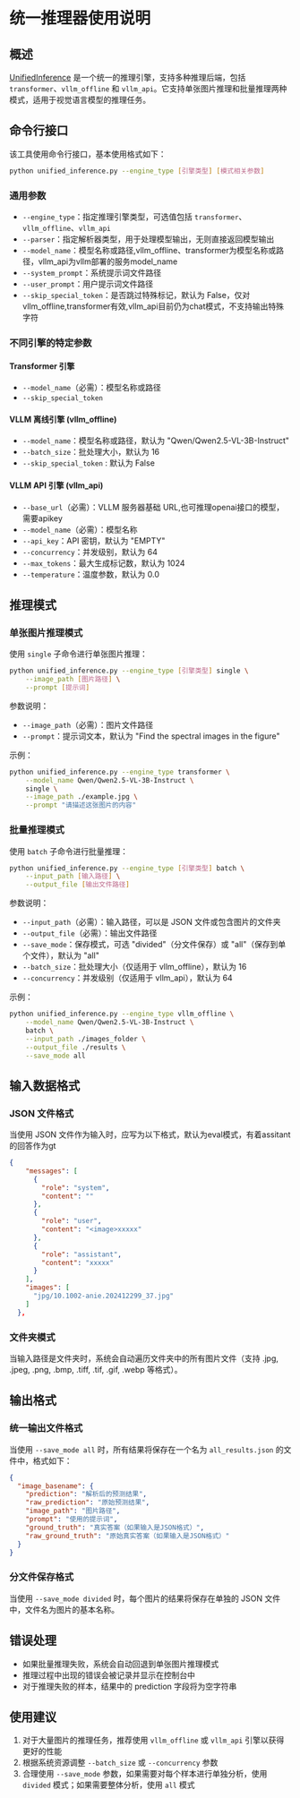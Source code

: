 # 统一推理器使用说明

## 概述

[UnifiedInference](file:///mnt/petrelfs/zenghuazheng/workspace/vlm_utils/unified_inference.py#L15-L278) 是一个统一的推理引擎，支持多种推理后端，包括 `transformer`、`vllm_offline` 和 `vllm_api`。它支持单张图片推理和批量推理两种模式，适用于视觉语言模型的推理任务。

## 命令行接口

该工具使用命令行接口，基本使用格式如下：

```bash
python unified_inference.py --engine_type [引擎类型] [模式相关参数]
```

### 通用参数

- `--engine_type`：指定推理引擎类型，可选值包括 `transformer`、`vllm_offline`、`vllm_api`
- `--parser`：指定解析器类型，用于处理模型输出，无则直接返回模型输出
- `--model_name`：模型名称或路径,vllm_offline、transformer为模型名称或路径，vllm_api为vllm部署的服务model_name
- `--system_prompt`：系统提示词文件路径
- `--user_prompt`：用户提示词文件路径
- `--skip_special_token`：是否跳过特殊标记，默认为 False，仅对vllm_offline,transformer有效,vllm_api目前仍为chat模式，不支持输出特殊字符

### 不同引擎的特定参数

#### Transformer 引擎
- `--model_name`（必需）：模型名称或路径
- `--skip_special_token`

#### VLLM 离线引擎 (vllm_offline)
- `--model_name`：模型名称或路径，默认为 "Qwen/Qwen2.5-VL-3B-Instruct"
- `--batch_size`：批处理大小，默认为 16
- `--skip_special_token` : 默认为 False
#### VLLM API 引擎 (vllm_api)
- `--base_url`（必需）：VLLM 服务器基础 URL,也可推理openai接口的模型，需要apikey
- `--model_name`（必需）：模型名称
- `--api_key`：API 密钥，默认为 "EMPTY"
- `--concurrency`：并发级别，默认为 64
- `--max_tokens`：最大生成标记数，默认为 1024
- `--temperature`：温度参数，默认为 0.0

## 推理模式

### 单张图片推理模式

使用 `single` 子命令进行单张图片推理：

```bash
python unified_inference.py --engine_type [引擎类型] single \
    --image_path [图片路径] \
    --prompt [提示词]
```

参数说明：
- `--image_path`（必需）：图片文件路径
- `--prompt`：提示词文本，默认为 "<image>Find the spectral images in the figure"

示例：
```bash
python unified_inference.py --engine_type transformer \
    --model_name Qwen/Qwen2.5-VL-3B-Instruct \
    single \
    --image_path ./example.jpg \
    --prompt "请描述这张图片的内容"
```

### 批量推理模式

使用 `batch` 子命令进行批量推理：

```bash
python unified_inference.py --engine_type [引擎类型] batch \
    --input_path [输入路径] \
    --output_file [输出文件路径]
```

参数说明：
- `--input_path`（必需）：输入路径，可以是 JSON 文件或包含图片的文件夹
- `--output_file`（必需）：输出文件路径
- `--save_mode`：保存模式，可选 "divided"（分文件保存）或 "all"（保存到单个文件），默认为 "all"
- `--batch_size`：批处理大小（仅适用于 vllm_offline），默认为 16
- `--concurrency`：并发级别（仅适用于 vllm_api），默认为 64

示例：
```bash
python unified_inference.py --engine_type vllm_offline \
    --model_name Qwen/Qwen2.5-VL-3B-Instruct \
    batch \
    --input_path ./images_folder \
    --output_file ./results \
    --save_mode all
```

## 输入数据格式

### JSON 文件格式

当使用 JSON 文件作为输入时，应写为以下格式，默认为eval模式，有着assitant的回答作为gt
```json
{
    "messages": [
      {
        "role": "system",
        "content": ""
      },
      {
        "role": "user",
        "content": "<image>xxxxx"
      },
      {
        "role": "assistant",
        "content": "xxxxx"
      }
    ],
    "images": [
      "jpg/10.1002-anie.202412299_37.jpg"
    ]
  },
```


### 文件夹模式

当输入路径是文件夹时，系统会自动遍历文件夹中的所有图片文件（支持 .jpg, .jpeg, .png, .bmp, .tiff, .tif, .gif, .webp 等格式）。

## 输出格式

### 统一输出文件格式

当使用 `--save_mode all` 时，所有结果将保存在一个名为 `all_results.json` 的文件中，格式如下：

```json
{
  "image_basename": {
    "prediction": "解析后的预测结果",
    "raw_prediction": "原始预测结果",
    "image_path": "图片路径",
    "prompt": "使用的提示词",
    "ground_truth": "真实答案（如果输入是JSON格式）",
    "raw_ground_truth": "原始真实答案（如果输入是JSON格式）"
  }
}
```

### 分文件保存格式

当使用 `--save_mode divided` 时，每个图片的结果将保存在单独的 JSON 文件中，文件名为图片的基本名称。

## 错误处理

- 如果批量推理失败，系统会自动回退到单张图片推理模式
- 推理过程中出现的错误会被记录并显示在控制台中
- 对于推理失败的样本，结果中的 prediction 字段将为空字符串

## 使用建议

1. 对于大量图片的推理任务，推荐使用 `vllm_offline` 或 `vllm_api` 引擎以获得更好的性能
2. 根据系统资源调整 `--batch_size` 或 `--concurrency` 参数
3. 合理使用 `--save_mode` 参数，如果需要对每个样本进行单独分析，使用 `divided` 模式；如果需要整体分析，使用 `all` 模式